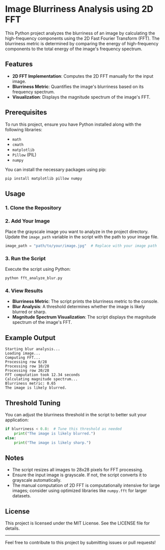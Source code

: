 # Image Blurriness Analysis using 2D FFT

This Python project analyzes the blurriness of an image by calculating the high-frequency components using the 2D Fast Fourier Transform (FFT). The blurriness metric is determined by comparing the energy of high-frequency components to the total energy of the image's frequency spectrum.

## Features
- **2D FFT Implementation**: Computes the 2D FFT manually for the input image.
- **Blurriness Metric**: Quantifies the image's blurriness based on its frequency spectrum.
- **Visualization**: Displays the magnitude spectrum of the image's FFT.

## Prerequisites
To run this project, ensure you have Python installed along with the following libraries:

- `math`
- `cmath`
- `matplotlib`
- `Pillow` (PIL)
- `numpy`

You can install the necessary packages using pip:

```bash
pip install matplotlib pillow numpy
```

## Usage

### 1. Clone the Repository


### 2. Add Your Image
Place the grayscale image you want to analyze in the project directory. Update the `image_path` variable in the script with the path to your image file.

```python
image_path = "path/to/your/image.jpg"  # Replace with your image path
```

### 3. Run the Script
Execute the script using Python:

```bash
python fft_analyze_blur.py
```

### 4. View Results
- **Blurriness Metric**: The script prints the blurriness metric to the console.
- **Blur Analysis**: A threshold determines whether the image is likely blurred or sharp.
- **Magnitude Spectrum Visualization**: The script displays the magnitude spectrum of the image's FFT.

## Example Output
```plaintext
Starting blur analysis...
Loading image...
Computing FFT...
Processing row 0/28
Processing row 10/28
Processing row 20/28
FFT computation took 12.34 seconds
Calculating magnitude spectrum...
Blurriness metric: 0.65
The image is likely blurred.
```

## Threshold Tuning
You can adjust the blurriness threshold in the script to better suit your application:

```python
if blurriness < 0.8:  # Tune this threshold as needed
    print("The image is likely blurred.")
else:
    print("The image is likely sharp.")
```

## Notes
- The script resizes all images to 28x28 pixels for FFT processing.
- Ensure the input image is grayscale. If not, the script converts it to grayscale automatically.
- The manual computation of 2D FFT is computationally intensive for large images; consider using optimized libraries like `numpy.fft` for larger datasets.

## License
This project is licensed under the MIT License. See the LICENSE file for details.

---
Feel free to contribute to this project by submitting issues or pull requests!

